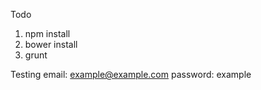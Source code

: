 Todo

1. npm install
2. bower install
3. grunt

Testing email: example@example.com
		password: example 
